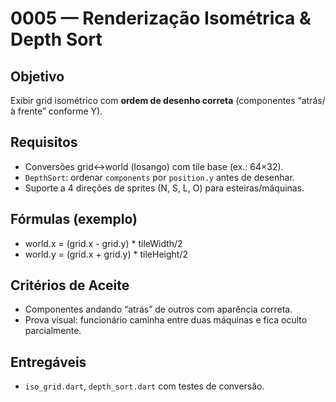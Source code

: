 # 0005 — Renderização Isométrica & Depth Sort

## Objetivo
Exibir grid isométrico com **ordem de desenho correta** (componentes “atrás/à frente” conforme Y).

## Requisitos
- Conversões grid↔world (losango) com tile base (ex.: 64×32).
- `DepthSort`: ordenar `components` por `position.y` antes de desenhar.
- Suporte a 4 direções de sprites (N, S, L, O) para esteiras/máquinas.

## Fórmulas (exemplo)
- world.x = (grid.x - grid.y) * tileWidth/2
- world.y = (grid.x + grid.y) * tileHeight/2

## Critérios de Aceite
- Componentes andando “atrás” de outros com aparência correta.
- Prova visual: funcionário caminha entre duas máquinas e fica oculto parcialmente.

## Entregáveis
- `iso_grid.dart`, `depth_sort.dart` com testes de conversão.
